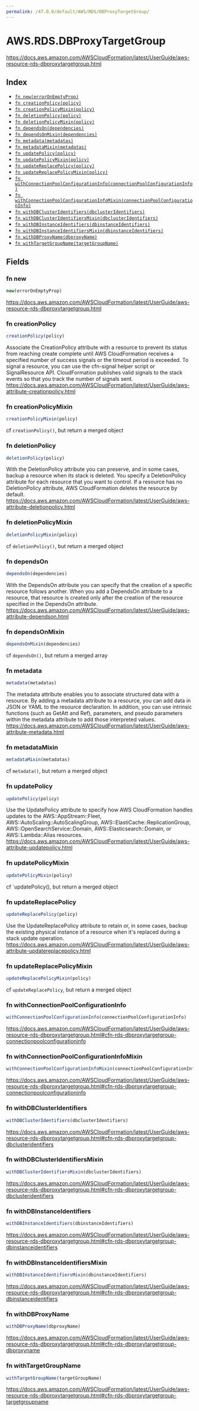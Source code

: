 ```yaml
---
permalink: /47.0.0/default/AWS/RDS/DBProxyTargetGroup/
---
```


# AWS.RDS.DBProxyTargetGroup

https://docs.aws.amazon.com/AWSCloudFormation/latest/UserGuide/aws-resource-rds-dbproxytargetgroup.html

## Index

* [`fn new(errorOnEmptyProp)`](#fn-new)
* [`fn creationPolicy(policy)`](#fn-creationpolicy)
* [`fn creationPolicyMixin(policy)`](#fn-creationpolicymixin)
* [`fn deletionPolicy(policy)`](#fn-deletionpolicy)
* [`fn deletionPolicyMixin(policy)`](#fn-deletionpolicymixin)
* [`fn dependsOn(dependencies)`](#fn-dependson)
* [`fn dependsOnMixin(dependencies)`](#fn-dependsonmixin)
* [`fn metadata(metadatas)`](#fn-metadata)
* [`fn metadataMixin(metadatas)`](#fn-metadatamixin)
* [`fn updatePolicy(policy)`](#fn-updatepolicy)
* [`fn updatePolicyMixin(policy)`](#fn-updatepolicymixin)
* [`fn updateReplacePolicy(policy)`](#fn-updatereplacepolicy)
* [`fn updateReplacePolicyMixin(policy)`](#fn-updatereplacepolicymixin)
* [`fn withConnectionPoolConfigurationInfo(connectionPoolConfigurationInfo)`](#fn-withconnectionpoolconfigurationinfo)
* [`fn withConnectionPoolConfigurationInfoMixin(connectionPoolConfigurationInfo)`](#fn-withconnectionpoolconfigurationinfomixin)
* [`fn withDBClusterIdentifiers(dbclusterIdentifiers)`](#fn-withdbclusteridentifiers)
* [`fn withDBClusterIdentifiersMixin(dbclusterIdentifiers)`](#fn-withdbclusteridentifiersmixin)
* [`fn withDBInstanceIdentifiers(dbinstanceIdentifiers)`](#fn-withdbinstanceidentifiers)
* [`fn withDBInstanceIdentifiersMixin(dbinstanceIdentifiers)`](#fn-withdbinstanceidentifiersmixin)
* [`fn withDBProxyName(dbproxyName)`](#fn-withdbproxyname)
* [`fn withTargetGroupName(targetGroupName)`](#fn-withtargetgroupname)

## Fields

### fn new

```ts
new(errorOnEmptyProp)
```

https://docs.aws.amazon.com/AWSCloudFormation/latest/UserGuide/aws-resource-rds-dbproxytargetgroup.html

### fn creationPolicy

```ts
creationPolicy(policy)
```

Associate the CreationPolicy attribute with a resource to prevent its status from reaching create complete until AWS CloudFormation receives a specified number of success signals or the timeout period is exceeded. To signal a resource, you can use the cfn-signal helper script or SignalResource API. CloudFormation publishes valid signals to the stack events so that you track the number of signals sent. 
https://docs.aws.amazon.com/AWSCloudFormation/latest/UserGuide/aws-attribute-creationpolicy.html

### fn creationPolicyMixin

```ts
creationPolicyMixin(policy)
```

cf `creationPolicy()`, but return a merged object

### fn deletionPolicy

```ts
deletionPolicy(policy)
```

With the DeletionPolicy attribute you can preserve, and in some cases, backup a resource when its stack is deleted. You specify a DeletionPolicy attribute for each resource that you want to control. If a resource has no DeletionPolicy attribute, AWS CloudFormation deletes the resource by default. 
https://docs.aws.amazon.com/AWSCloudFormation/latest/UserGuide/aws-attribute-deletionpolicy.html

### fn deletionPolicyMixin

```ts
deletionPolicyMixin(policy)
```

cf `deletionPolicy()`, but return a merged object

### fn dependsOn

```ts
dependsOn(dependencies)
```

With the DependsOn attribute you can specify that the creation of a specific resource follows another. When you add a DependsOn attribute to a resource, that resource is created only after the creation of the resource specified in the DependsOn attribute. 
https://docs.aws.amazon.com/AWSCloudFormation/latest/UserGuide/aws-attribute-dependson.html

### fn dependsOnMixin

```ts
dependsOnMixin(dependencies)
```

cf `dependsOn()`, but return a merged array

### fn metadata

```ts
metadata(metadatas)
```

The metadata attribute enables you to associate structured data with a resource. By adding a metadata attribute to a resource, you can add data in JSON or YAML to the resource declaration. In addition, you can use intrinsic functions (such as GetAtt and Ref), parameters, and pseudo parameters within the metadata attribute to add those interpreted values. 
https://docs.aws.amazon.com/AWSCloudFormation/latest/UserGuide/aws-attribute-metadata.html

### fn metadataMixin

```ts
metadataMixin(metadatas)
```

cf `metadata()`, but return a merged object

### fn updatePolicy

```ts
updatePolicy(policy)
```

Use the UpdatePolicy attribute to specify how AWS CloudFormation handles updates to the AWS::AppStream::Fleet, AWS::AutoScaling::AutoScalingGroup, AWS::ElastiCache::ReplicationGroup, AWS::OpenSearchService::Domain, AWS::Elasticsearch::Domain, or AWS::Lambda::Alias resources. 
https://docs.aws.amazon.com/AWSCloudFormation/latest/UserGuide/aws-attribute-updatepolicy.html

### fn updatePolicyMixin

```ts
updatePolicyMixin(policy)
```

cf `updatePolicy(), but return a merged object

### fn updateReplacePolicy

```ts
updateReplacePolicy(policy)
```

Use the UpdateReplacePolicy attribute to retain or, in some cases, backup the existing physical instance of a resource when it's replaced during a stack update operation. 
https://docs.aws.amazon.com/AWSCloudFormation/latest/UserGuide/aws-attribute-updatereplacepolicy.html

### fn updateReplacePolicyMixin

```ts
updateReplacePolicyMixin(policy)
```

cf `updateReplacePolicy`, but return a merged object

### fn withConnectionPoolConfigurationInfo

```ts
withConnectionPoolConfigurationInfo(connectionPoolConfigurationInfo)
```

https://docs.aws.amazon.com/AWSCloudFormation/latest/UserGuide/aws-resource-rds-dbproxytargetgroup.html#cfn-rds-dbproxytargetgroup-connectionpoolconfigurationinfo

### fn withConnectionPoolConfigurationInfoMixin

```ts
withConnectionPoolConfigurationInfoMixin(connectionPoolConfigurationInfo)
```

https://docs.aws.amazon.com/AWSCloudFormation/latest/UserGuide/aws-resource-rds-dbproxytargetgroup.html#cfn-rds-dbproxytargetgroup-connectionpoolconfigurationinfo

### fn withDBClusterIdentifiers

```ts
withDBClusterIdentifiers(dbclusterIdentifiers)
```

https://docs.aws.amazon.com/AWSCloudFormation/latest/UserGuide/aws-resource-rds-dbproxytargetgroup.html#cfn-rds-dbproxytargetgroup-dbclusteridentifiers

### fn withDBClusterIdentifiersMixin

```ts
withDBClusterIdentifiersMixin(dbclusterIdentifiers)
```

https://docs.aws.amazon.com/AWSCloudFormation/latest/UserGuide/aws-resource-rds-dbproxytargetgroup.html#cfn-rds-dbproxytargetgroup-dbclusteridentifiers

### fn withDBInstanceIdentifiers

```ts
withDBInstanceIdentifiers(dbinstanceIdentifiers)
```

https://docs.aws.amazon.com/AWSCloudFormation/latest/UserGuide/aws-resource-rds-dbproxytargetgroup.html#cfn-rds-dbproxytargetgroup-dbinstanceidentifiers

### fn withDBInstanceIdentifiersMixin

```ts
withDBInstanceIdentifiersMixin(dbinstanceIdentifiers)
```

https://docs.aws.amazon.com/AWSCloudFormation/latest/UserGuide/aws-resource-rds-dbproxytargetgroup.html#cfn-rds-dbproxytargetgroup-dbinstanceidentifiers

### fn withDBProxyName

```ts
withDBProxyName(dbproxyName)
```

https://docs.aws.amazon.com/AWSCloudFormation/latest/UserGuide/aws-resource-rds-dbproxytargetgroup.html#cfn-rds-dbproxytargetgroup-dbproxyname

### fn withTargetGroupName

```ts
withTargetGroupName(targetGroupName)
```

https://docs.aws.amazon.com/AWSCloudFormation/latest/UserGuide/aws-resource-rds-dbproxytargetgroup.html#cfn-rds-dbproxytargetgroup-targetgroupname
